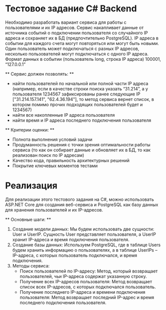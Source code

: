 ﻿# Тестовое задание C# Backend


Необходимо разработать вариант сервиса для работы с пользователями и их IP адресов. 
Сервис накапливает данные от источника событий о подключении пользователя со случайного IP адреса и сохраняет их в БД (предпочтительно PostgreSQL). IP адреса в событии для каждого счета могут повторяться или могут быть новыми. Один пользователь может подключаться с разных IP адресов, несколько пользователей могут подключаться с одного IP адреса. 
Формат данных в событии (пользователь long, строка IP адреса)
100001, “127.0.0.1”

** Сервис должен позволять: **

- найти пользователей по начальной или полной части IP адреса (например, если в качестве строки поиска указать “31.214”, а у пользователя 1234567 зафиксированы ранее следующие IP ["31.214.157.141", "62.4.36.194"], то метод сервиса вернет список, в котором помимо прочих подходящих пользователей будет и 1234567) 
- найти все накопленные IP адреса пользователя 
- найти время и IP адреса последнего подключения пользователя

** Критерии оценки: **
- Полнота выполнения условий задачи 
- Продуманность решения с точки зрения оптимальности работы сервиса (то как он собирает данные и обновляет их в БД, то как реализован поиск по IP адресам)
- Качество кода, правильность архитектурных решений 
- Покрытие ключевых моментов тестами

# Реализация
Для реализации этого тестового задания на C#, можно использовать ASP.NET Core для создания веб-сервиса и PostgreSQL как базу данных для хранения пользователей и их IP-адресов.

** Основные шаги: **
1. Создание модели данных: Мы будем использовать две сущности: User и UserIP. Сущность User представляет пользователя, а UserIP хранит IP-адреса и время подключения пользователя.
2. Создание базы данных: Используем PostgreSQL, где в таблице Users будем хранить информацию о пользователях, а в таблице UserIPs – IP-адреса, с которых пользователь подключался, и время подключения.
3. Методы сервиса:
    - Поиск пользователей по IP-адресу: Метод, который возвращает пользователей, чьи IP-адреса содержат указанную строку.
    - Получение всех IP-адресов пользователя: Метод возвращает список всех IP-адресов, с которых подключался пользователь.
    - Получение последнего IP-адреса и времени подключения пользователя: Метод возвращает последний IP-адрес и время последнего подключения пользователя.
